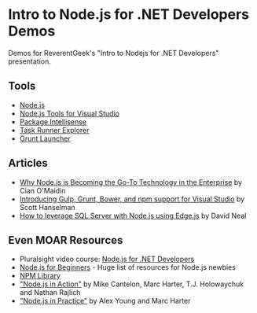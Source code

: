 # Intro to Node.js for .NET Developers Demos

Demos for ReverentGeek's "Intro to Nodejs for .NET Developers" presentation.

## Tools

* [Node.js](http://nodejs.org)
* [Node.js Tools for Visual Studio](https://nodejstools.codeplex.com/)
* [Package Intellisense](http://visualstudiogallery.msdn.microsoft.com/65748cdb-4087-497e-a394-2e3449c8e61e)
* [Task Runner Explorer](http://visualstudiogallery.msdn.microsoft.com/8e1b4368-4afb-467a-bc13-9650572db708)
* [Grunt Launcher](http://visualstudiogallery.msdn.microsoft.com/dcbc5325-79ef-4b72-960e-0a51ee33a0ff)

## Articles

* [Why Node.js is Becoming the Go-To Technology in the Enterprise](http://www.nearform.com/nodecrunch/node-js-becoming-go-technology-enterprise/) by Cian O'Maidin
* [Introducing Gulp, Grunt, Bower, and npm support for Visual Studio](http://www.hanselman.com/blog/IntroducingGulpGruntBowerAndNpmSupportForVisualStudio.aspx) by Scott Hanselman
* [How to leverage SQL Server with Node.js using Edge.js](http://tech.pro/tutorial/1852/how-to-leverage-sql-server-with-nodejs-using-edgejs) by David Neal

## Even MOAR Resources

* Pluralsight video course: [Node.js for .NET Developers](http://www.pluralsight.com/courses/nodejs-dotnet-developers)
* [Node.js for Beginners](https://github.com/rockbot/node-for-beginners) - Huge list of resources for Node.js newbies
* [NPM Library](https://www.npmjs.org/)
* ["Node.js in Action"](http://www.manning.com/cantelon/) by Mike Cantelon, Marc Harter, T.J. Holowaychuk and Nathan Rajlich
* ["Node.js in Practice"](http://www.manning.com/young/) by Alex Young and Marc Harter
